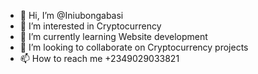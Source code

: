 - 👋 Hi, I’m @Iniubongabasi
- 👀 I’m interested in Cryptocurrency
- 🌱 I’m currently learning Website development
- 💞️ I’m looking to collaborate on Cryptocurrency projects
- 📫 How to reach me +2349029033821

<!---
Iniubongabasi/Iniubongabasi is a ✨ special ✨ repository because its `README.md` (this file) appears on your GitHub profile.
You can click the Preview link to take a look at your changes.
--->

